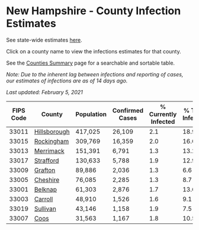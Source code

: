 # New Hampshire - County Infection Estimates

See state-wide estimates [here](/infections/us-nh).

Click on a county name to view the infections estimates for that county.

See the [Counties Summary](/infections/summary-counties) page for a searchable and sortable table.

*Note: Due to the inherent lag between infections and reporting of cases, our estimates of infections are as of 14 days ago.*

*Last updated: February 5, 2021*

|   FIPS Code |                       County |   Population |   Confirmed Cases |   % Currently Infected |   % Total Infected |
|-------------|------------------------------|--------------|-------------------|------------------------|--------------------|
|       33011 | [Hillsborough](hillsborough) |      417,025 |            26,109 |                    2.1 |               18.9 |
|       33015 |     [Rockingham](rockingham) |      309,769 |            16,359 |                    2.0 |               16.0 |
|       33013 |       [Merrimack](merrimack) |      151,391 |             6,791 |                    1.3 |               13.2 |
|       33017 |       [Strafford](strafford) |      130,633 |             5,788 |                    1.9 |               12.9 |
|       33009 |           [Grafton](grafton) |       89,886 |             2,036 |                    1.3 |                6.6 |
|       33005 |         [Cheshire](cheshire) |       76,085 |             2,285 |                    1.3 |                8.7 |
|       33001 |           [Belknap](belknap) |       61,303 |             2,876 |                    1.7 |               13.6 |
|       33003 |           [Carroll](carroll) |       48,910 |             1,526 |                    1.6 |                9.1 |
|       33019 |         [Sullivan](sullivan) |       43,146 |             1,158 |                    1.9 |                7.5 |
|       33007 |                 [Coos](coos) |       31,563 |             1,167 |                    1.8 |               10.5 |